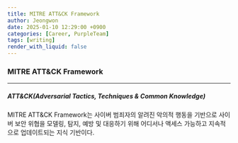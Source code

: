 ```yaml
---
title: MITRE ATT&CK Framework
author: Jeongwon
date: 2025-01-10 12:29:00 +0900
categories: [Career, PurpleTeam]
tags: [writing]
render_with_liquid: false
---
```

### MITRE ATT&CK Framework
---
##### ATT&CK(Adversarial Tactics, Techniques & Common Knowledge)
 MITRE ATT&CK Framework는 사이버 범죄자의 알려진 악의적 행동을 기반으로
사이버 보안 위협을 모델링, 탐지, 예방 및 대응하기 위해 어디서나 액세스 가능하고 지속적으로 업데이트되는 지식 기반이다.

 

 




